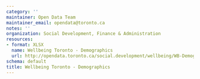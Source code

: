 ```yaml
---
category: ''
maintainer: Open Data Team
maintainer_email: opendata@toronto.ca
notes: ''
organization: Social Development, Finance & Administration
resources:
- format: XLSX
  name: Wellbeing Toronto - Demographics
  url: http://opendata.toronto.ca/social.development/wellbeing/WB-Demographics.xlsx
schema: default
title: Wellbeing Toronto - Demographics
---
```


